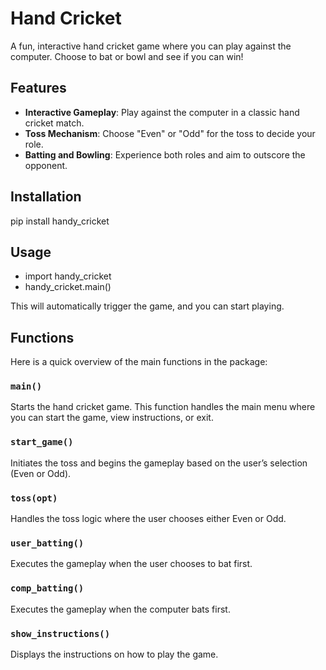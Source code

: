 # Hand Cricket

A fun, interactive hand cricket game where you can play against the computer. Choose to bat or bowl and see if you can win!

## Features

- **Interactive Gameplay**: Play against the computer in a classic hand cricket match.
- **Toss Mechanism**: Choose "Even" or "Odd" for the toss to decide your role.
- **Batting and Bowling**: Experience both roles and aim to outscore the opponent.

## Installation

pip install handy_cricket
<!--(Add your installation instructions here.)-->

## Usage

- import handy_cricket
- handy_cricket.main()

This will automatically trigger the game, and you can start playing.
<!--(Add your usage instructions here.)-->


## Functions

Here is a quick overview of the main functions in the package:

### `main()`

Starts the hand cricket game. This function handles the main menu where you can start the game, view instructions, or exit.

### `start_game()`

Initiates the toss and begins the gameplay based on the user’s selection (Even or Odd).

### `toss(opt)`

Handles the toss logic where the user chooses either Even or Odd.

### `user_batting()`

Executes the gameplay when the user chooses to bat first.

### `comp_batting()`

Executes the gameplay when the computer bats first.

### `show_instructions()`

Displays the instructions on how to play the game.
